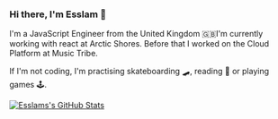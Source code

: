 ### Hi there, I'm Esslam 👋

I'm a JavaScript Engineer from the United Kingdom 🇬🇧I'm currently working with react at Arctic Shores. Before that I worked on the Cloud Platform at Music Tribe.

If I'm not coding, I'm practising skateboarding 🛹, reading 📖 or playing games 🕹.
<br />

[![Esslams's GitHub Stats](https://github-readme-stats.vercel.app/api?username=esslamben&show_icons=true&title_color=000&icon_color=00bcd4&text_color=000&bg_color=fff)](https://github.com/esslamben/github-readme-stats)
